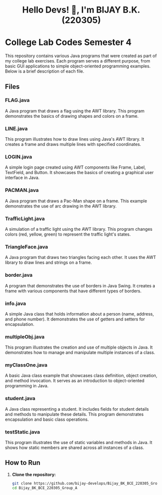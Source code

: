 <h1 align="center">Hello Devs! 👋, I'm BIJAY B.K. (220305)</h1>

# College Lab Codes Semester 4

This repository contains various Java programs that were created as part of my college lab exercises. Each program serves a different purpose, from basic GUI applications to simple object-oriented programming examples. Below is a brief description of each file.

## Files

### FLAG.java
A Java program that draws a flag using the AWT library. This program demonstrates the basics of drawing shapes and colors on a frame.

### LINE.java
This program illustrates how to draw lines using Java's AWT library. It creates a frame and draws multiple lines with specified coordinates.

### LOGIN.java
A simple login page created using AWT components like Frame, Label, TextField, and Button. It showcases the basics of creating a graphical user interface in Java.

### PACMAN.java
A Java program that draws a Pac-Man shape on a frame. This example demonstrates the use of arc drawing in the AWT library.

### TrafficLight.java
A simulation of a traffic light using the AWT library. This program changes colors (red, yellow, green) to represent the traffic light's states.

### TriangleFace.java
A Java program that draws two triangles facing each other. It uses the AWT library to draw lines and strings on a frame.

### border.java
A program that demonstrates the use of borders in Java Swing. It creates a frame with various components that have different types of borders.

### info.java
A simple Java class that holds information about a person (name, address, and phone number). It demonstrates the use of getters and setters for encapsulation.

### multipleObj.java
This program illustrates the creation and use of multiple objects in Java. It demonstrates how to manage and manipulate multiple instances of a class.

### myClassOne.java
A basic Java class example that showcases class definition, object creation, and method invocation. It serves as an introduction to object-oriented programming in Java.

### student.java
A Java class representing a student. It includes fields for student details and methods to manipulate these details. This program demonstrates encapsulation and basic class operations.

### testStatic.java
This program illustrates the use of static variables and methods in Java. It shows how static members are shared across all instances of a class.

## How to Run

1. **Clone the repository:**
   ```sh
   git clone https://github.com/bijay-develops/Bijay_BK_BCE_220305_Group_A.git
   cd Bijay_BK_BCE_220305_Group_A
